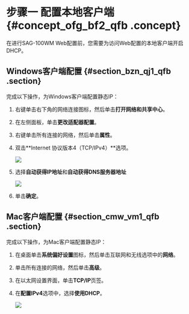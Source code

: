 # 步骤一 配置本地客户端 {#concept_ofg_bf2_qfb .concept}

在进行SAG-100WM Web配置前，您需要为访问Web配置的本地客户端开启DHCP。

## Windows客户端配置 {#section_bzn_qj1_qfb .section}

完成以下操作，为Windows客户端配置静态IP：

1.  右键单击右下角的网络连接图标，然后单击**打开网络和共享中心**。
2.  在左侧面板，单击**更改适配器配置**。
3.  右键单击所有连接的网络，然后单击**属性**。
4.  双击**Internet 协议版本4（TCP/IPv4）**选项。

    ![](http://static-aliyun-doc.oss-cn-hangzhou.aliyuncs.com/assets/img/40489/154097498021208_zh-CN.png)

5.  选择**自动获得IP地址**和**自动获得DNS服务器地址**

    ![](http://static-aliyun-doc.oss-cn-hangzhou.aliyuncs.com/assets/img/40489/154097498021209_zh-CN.png)

6.  单击**确定**。

## Mac客户端配置 {#section_cmw_vm1_qfb .section}

完成以下操作，为Mac客户端配置静态IP：

1.  在桌面单击**系统偏好设置**图标，然后单击互联网和无线选项中的**网络**。
2.  单击所有连接的网络，然后单击**高级**。
3.  在以太网设置界面，单击**TCP/IP**页签。
4.  在**配置IPv4**选项中，选择**使用DHCP**。

    ![](http://static-aliyun-doc.oss-cn-hangzhou.aliyuncs.com/assets/img/40489/154097498021226_zh-CN.png)


